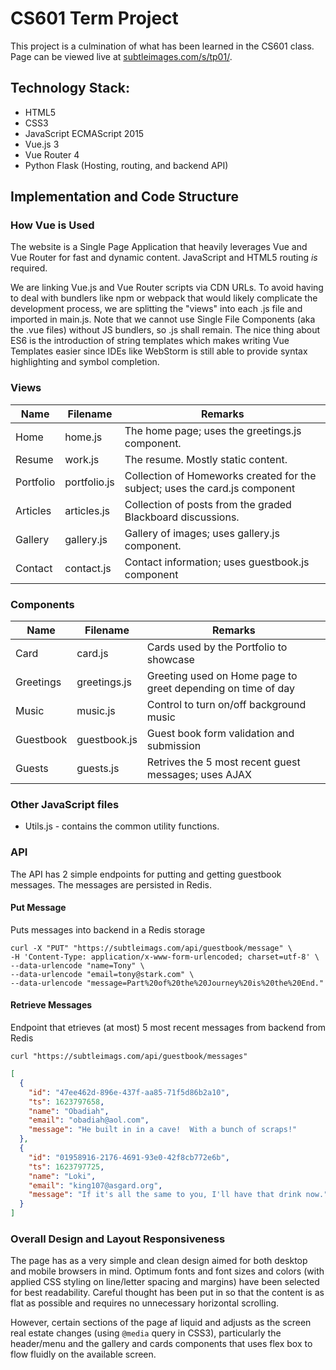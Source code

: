 # CS601 Term Project

This project is a culmination of what has been learned in the CS601 class.  Page can be viewed live at [subtleimages.com/s/tp01/](https://www.subtleimages.com/s/tp01/).

## Technology Stack:

- HTML5
- CSS3
- JavaScript ECMAScript 2015
- Vue.js 3
- Vue Router 4
- Python Flask (Hosting, routing, and backend API)

## Implementation and Code Structure

### How Vue is Used 

The website is a Single Page Application that heavily leverages Vue and Vue Router for fast and dynamic content.  JavaScript and HTML5 routing _is_ required.  

We are linking Vue.js and Vue Router scripts via CDN URLs.  To avoid having to deal with bundlers like npm or webpack that would likely complicate the development process, we are splitting the "views" into each .js file and imported in main.js.  Note that we cannot use Single File Components (aka the .vue files) without JS bundlers, so .js shall remain.  The nice thing about ES6 is the introduction of string templates which makes writing Vue Templates easier since IDEs like WebStorm is still able to provide syntax highlighting and symbol completion.

### Views

| Name | Filename | Remarks |
| ---- | --- | --- |
| Home | home.js | The home page; uses the greetings.js component.|
| Resume | work.js | The resume.  Mostly static content. |
| Portfolio | portfolio.js | Collection of Homeworks created for the subject; uses the card.js component |
| Articles | articles.js | Collection of posts from the graded Blackboard discussions. |
| Gallery | gallery.js | Gallery of images; uses gallery.js component. |
| Contact | contact.js | Contact information; uses guestbook.js component |

### Components

| Name | Filename | Remarks |
| ---- | --- | --- |
| Card | card.js | Cards used by the Portfolio to showcase |
| Greetings | greetings.js | Greeting used on Home page to greet depending on time of day |
| Music | music.js | Control to turn on/off background music |
| Guestbook | guestbook.js | Guest book form validation and submission |
| Guests | guests.js | Retrives the 5 most recent guest messages; uses AJAX |

### Other JavaScript files

- Utils.js - contains the common utility functions.

### API

The API has 2 simple endpoints for putting and getting guestbook messages.  The messages are persisted in Redis.

#### Put Message
Puts messages into backend in a Redis storage

```
curl -X "PUT" "https://subtleimags.com/api/guestbook/message" \
-H 'Content-Type: application/x-www-form-urlencoded; charset=utf-8' \
--data-urlencode "name=Tony" \
--data-urlencode "email=tony@stark.com" \
--data-urlencode "message=Part%20of%20the%20Journey%20is%20the%20End."
```

#### Retrieve Messages
Endpoint that etrieves (at most) 5 most recent messages from backend from Redis

```
curl "https://subtleimags.com/api/guestbook/messages"
```

```json
[
  {
    "id": "47ee462d-896e-437f-aa85-71f5d86b2a10",
    "ts": 1623797658,
    "name": "Obadiah",
    "email": "obadiah@aol.com",
    "message": "He built in in a cave!  With a bunch of scraps!"
  },
  {
    "id": "01958916-2176-4691-93e0-42f8cb772e6b",
    "ts": 1623797725,
    "name": "Loki",
    "email": "king107@asgard.org",
    "message": "If it's all the same to you, I'll have that drink now."
  }
]
```

### Overall Design and Layout Responsiveness

The page has as a very simple and clean design aimed for both desktop and mobile browsers in mind. Optimum fonts and font sizes and colors (with applied CSS styling on line/letter spacing and margins) have been selected for best readability. Careful thought has been put in so that the content is as flat as possible and requires no unnecessary horizontal scrolling.

However, certain sections of the page af liquid and adjusts as the screen real estate changes (using `@media` query in CSS3), particularly the header/menu and the gallery and cards components that uses flex box to flow fluidly on the available screen. 







